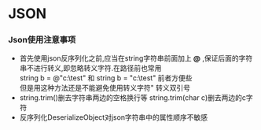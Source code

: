 # JSON
### Json使用注意事项
* 首先使用json反序列化之前,应当在string字符串前面加上 **@** ,保证后面的字符串不进行转义,即忽略转义字符.在路径前也常用  
string b = @"c:\test" 和 string b = "c:\\test" 前者方便些  
但是用这种方法还是不能避免使用转义字符\" 转义双引号
* string.trim()删去字符串两边的空格换行等 string.trim(char c)删去两边的c字符
* 反序列化DeserializeObject对json字符串中的属性顺序不敏感
